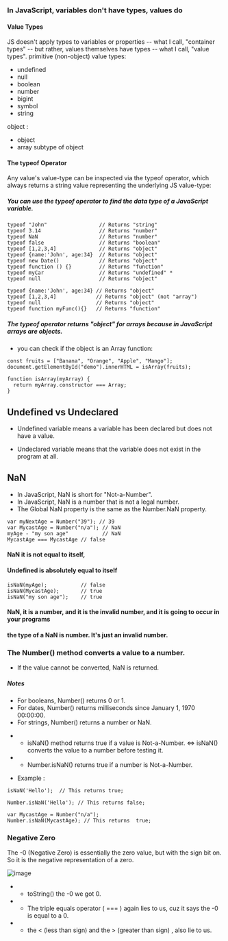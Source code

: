 
### In JavaScript, variables don't have types, values do 
#### Value Types

JS doesn't apply types to variables or properties -- what I call, "container types" -- but rather, values themselves have types -- what I call, "value types".
primitive (non-object) value types:
- undefined
- null
- boolean
- number
- bigint
- symbol
- string

object :
- object 
- array subtype of object

#### The typeof Operator

Any value's value-type can be inspected via the typeof operator, which always returns a string value representing the underlying JS value-type:

##### You can use the typeof operator to find the data type of a JavaScript variable.
```
typeof "John"                 // Returns "string"
typeof 3.14                   // Returns "number"
typeof NaN                    // Returns "number"
typeof false                  // Returns "boolean"
typeof [1,2,3,4]              // Returns "object"
typeof {name:'John', age:34}  // Returns "object"
typeof new Date()             // Returns "object"
typeof function () {}         // Returns "function"
typeof myCar                  // Returns "undefined" *
typeof null                   // Returns "object"

```
```
typeof {name:'John', age:34} // Returns "object"
typeof [1,2,3,4]             // Returns "object" (not "array")
typeof null                  // Returns "object"
typeof function myFunc(){}   // Returns "function"
```
##### The typeof operator returns "object" for arrays because in JavaScript arrays are objects.

- you can check if the object is an Array function:
```
const fruits = ["Banana", "Orange", "Apple", "Mango"];
document.getElementById("demo").innerHTML = isArray(fruits);

function isArray(myArray) {
  return myArray.constructor === Array;
}
```
## Undefined vs Undeclared 
* Undefined variable means a variable has been declared but does not have a value.

* Undeclared variable means that the variable does not exist in the program at all.

## NaN
- In JavaScript, NaN is short for "Not-a-Number".
- In JavaScript, NaN is a number that is not a legal number.
- The Global NaN property is the same as the Number.NaN property. 
```
var myNextAge = Number("39"); // 39 
var MycastAge = Number("n/a"); // NaN
myAge - "my son age"           // NaN
MycastAge === MycastAge // false

```


#### NaN it is not equal to itself,
#### Undefined is absolutely equal to itself
```
isNaN(myAge);           // false
isNaN(MycastAge);       // true
isNaN("my son age");    // true

```

#### NaN, it is a number, and it is the invalid number, and it is going to occur in your programs
#### the type of a NaN is number. It's just an invalid number.

### The Number() method converts a value to a number.
- If the value cannot be converted, NaN is returned.
##### Notes
- For booleans, Number() returns 0 or 1.
- For dates, Number() returns milliseconds since January 1, 1970 00:00:00.
- For strings, Number() returns a number or NaN.

* - isNaN() method returns true if a value is Not-a-Number. <=> isNaN() converts the value to a number before testing it.
* - Number.isNaN() returns true if a number is Not-a-Number.
- Example :

```
isNaN('Hello');  // This returns true;

Number.isNaN('Hello'); // This returns false; 

```
```
var MycastAge = Number("n/a");
Number.isNaN(MycastAge); // This returns  true; 

```
### Negative Zero
The -0 (Negative Zero) is essentially the zero value, but with the sign bit on. So it is the negative representation of a zero.

![image](https://github.com/alaa-abuhani/Mastering-JavaScript-in-20Days/assets/65255601/6f1b4cff-8643-4204-b11a-7b80684553b6)

* - toString() the -0 we got 0.

* - The triple equals operator ( === ) again lies to us, cuz it says the -0 is equal to a 0.

* - the < (less than sign) and the > (greater than sign) , also lie to us.





